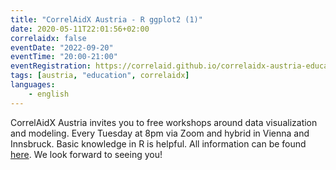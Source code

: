 ```yaml
---
title: "CorrelAidX Austria - R ggplot2 (1)"
date: 2020-05-11T22:01:56+02:00
correlaidx: false
eventDate: "2022-09-20"
eventTime: "20:00-21:00"
eventRegistration: https://correlaid.github.io/correlaidx-austria-education/
tags: [austria, "education", correlaidx]
languages: 
    - english
---
```


CorrelAidX Austria invites you to free workshops around data visualization and modeling. Every Tuesday at 8pm via Zoom and hybrid in Vienna and Innsbruck. Basic knowledge in R is helpful. All information can be found [here](https://correlaid.github.io/correlaidx-austria-education/). We look forward to seeing you!